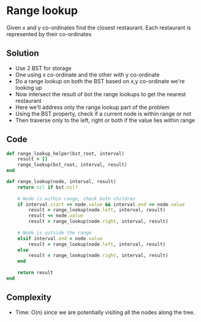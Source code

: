 # Range lookup
Given x and y co-ordinates find the closest restaurant. Each restaurant is represented by their co-ordinates

## Solution
- Use 2 BST for storage
- One using x co-ordinate and the other with y co-ordinate
- Do a range lookup on both the BST based on x,y co-ordinate we're looking up
- Now intersect the result of bot the range lookups to get the nearest restaurant
- Here we'll address only the range lookup part of the problem
- Using the BST property, check if a current node is within range or not
- Then traverse only to the left, right or both if the value lies within range

## Code
```ruby
def range_lookup_helper(bst_root, interval)
    result = []
    range_lookup(bst_root, interval, result)
end

def range_lookup(node, interval, result)
    return nil if bst.nil?
    
    # Node is within range, check both children
    if interval.start <= node.value && interval.end >= node.value
        result = range_lookup(node.left, interval, result)
        result << node.value
        result = range_lookup(node.right, interval, result)
        
    # Node is outside the range
    elsif interval.end < node.value
        result = range_lookup(node.left, interval, result)
    else
        result = range_lookup(node.right, interval, result)
    end
    
    return result
end
```

## Complexity
- Time: O(n) since we are potentially visiting all the nodes along the tree.